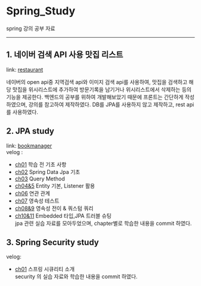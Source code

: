 # Spring_Study

spring 강의 공부 자료

---

## 1. 네이버 검색 API 사용 맛집 리스트

link: [restaurant](https://github.com/yoojinjangjang/Spring_Study/tree/master/restaurant)

네이버의 open api중 지역검색 api와 이미지 검색 api를 사용하여, 맛집을 검색하고 해당 맛집을 위시리스트에 추가하여 방문기록을 남기거나 위시리스트에서 삭제하는 등의 기능을 제공한다. 백엔드의 공부를 위하여 개발해보았기 때문에 프론트는 간단하게 작성하였으며, 강의를 참고하여 제작하였다. DB를 JPA를 사용하지 않고 제작하고, rest api 를 사용하였다.

## 2. JPA study

link: [bookmanager](https://github.com/yoojinjangjang/Spring_Study/tree/master/bookmanager)  
velog :

- [ch01](https://velog.io/@yoojinjangjang/P4-1-Ch-01.-%ED%95%99%EC%8A%B5-%EC%A0%84-%EA%B8%B0%EC%B4%88-%EC%82%AC%ED%95%AD) 학습 전 기초 사항
- [ch02](https://velog.io/@yoojinjangjang/P4-1-Ch-02.-SpringData-JPA-%EA%B8%B0%EC%B4%88) Spring Data Jpa 기초
- [ch03](https://velog.io/@yoojinjangjang/P4-1-Ch-03.-QueryMethod-%EC%82%B4%ED%8E%B4%EB%B3%B4%EA%B8%B0) Query Method
- [ch04&5](https://velog.io/@yoojinjangjang/P4-1-Ch-0405.-Entity-%EA%B8%B0%EB%B3%B8-Listener-%ED%99%9C%EC%9A%A9) Entity 기본, Listener 활용
- [ch06](https://velog.io/@yoojinjangjang/P4-1-Ch-06.-%EC%97%B0%EA%B4%80-%EA%B4%80%EA%B3%84) 연관 관계
- [ch07](https://velog.io/@yoojinjangjang/P4-1-Ch-07.-%EC%98%81%EC%86%8D%EC%84%B1-%EC%BB%A8%ED%85%8D%EC%8A%A4%ED%8A%B8) 영속성 테스트
- [ch08&9](https://velog.io/@yoojinjangjang/P4-1-Ch089.-%EC%98%81%EC%86%8D%EC%84%B1-%EC%A0%84%EC%9D%B4-%EC%BF%BC%EC%8A%A4%ED%85%80-%EC%BF%BC%EB%A6%AC) 영속성 전이 & 쿼스텀 쿼리
- [ch10&11](https://velog.io/@yoojinjangjang/P4-1Ch01011.-%EC%9E%84%EB%B2%A0%EB%94%94%EB%93%9C-%ED%83%80%EC%9E%85-JPA-%ED%8A%B8%EB%9F%AC%EB%B8%94-%EC%8A%88%ED%8C%85) Embedded 타입,JPA 트러블 슈팅  
  jpa 관련 실습 자료를 모아두었으며, chapter별로 학습한 내용을 commit 하였다.

## 3. Spring Security study

velog:

- [ch01](https://velog.io/@yoojinjangjang/P4-2-Ch01.-%EC%8A%A4%ED%94%84%EB%A7%81-%EC%8B%9C%ED%81%90%EB%A6%AC%ED%8B%B0-%EC%86%8C%EA%B0%9C) 스프링 시큐리티 소개  
  security 의 실습 자료와 학습한 내용을 commit 하였다.
